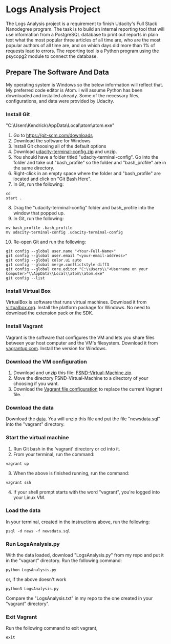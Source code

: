 # Logs Analysis Project
The Logs Analysis project is a requirement to finish Udacity's Full Stack Nanodegree program. The task is to build an internal reporting tool that will use information from a PostgreSQL database to print out reports in plain text what the most popular three articles of all time are, who are the most popular authors of all time are, and on which days did more than 1% of requests lead to errors. The reporting tool is a Python program using the psycopg2 module to connect the database.

## Prepare The Software And Data
My operating system is Windows so the below information will reflect that. My preferred code editor is Atom. I will assume Python has been downloaded and installed already. Some of the necessary files, configurations, and data were provided by Udacity.

### Install Git
"C:\\Users\\Kendrick\\AppData\\Local\\atom\\atom.exe"
1. Go to https://git-scm.com/downloads
2. Download the software for Windows
3. Install Git choosing all of the default options
4. Download [udacity-terminal-config.zip](http://video.udacity-data.com.s3.amazonaws.com/topher/2017/March/58d31ce3_ud123-udacity-terminal-config/ud123-udacity-terminal-config.zip) and unzip.
5. You should have a folder titled "udacity-terminal-config". Go into the folder and take out "bash_profile" so the folder and "bash_profile" are in the same directory.
6. Right-click in an empty space where the folder and "bash_profile" are located and click on "Git Bash Here".
7. In Git, run the following:
```
cd
start .
```
8. Drag the "udacity-terminal-config" folder and bash_profile into the window that popped up.
9. In Git, run the following:
```
mv bash_profile .bash_profile
mv udacity-terminal-config .udacity-terminal-config
```
10. Re-open Git and run the following:
```
git config --global user.name "<Your-Full-Name>"
git config --global user.email "<your-email-address>"
git config --global color.ui auto
git config --global merge.conflictstyle diff3
git config --global core.editor "C:\\Users\\"<Username on your Computer>"\\AppData\\Local\\atom\\atom.exe"
git config --list
```
 
### Install Virtual Box
VirtualBox is software that runs virtual machines. Download it from [virtualbox.org](https://www.virtualbox.org/wiki/Download_Old_Builds_5_1). Install the platform package for Windows. No need to download the extension pack or the SDK.

### Install Vagrant
Vagrant is the software that configures the VM and lets you share files between your host computer and the VM's filesystem. Download it from [vagrantup.com](https://www.vagrantup.com/downloads.html). Install the version for Windows.

### Download the VM configuration
1. Download and unzip this file: [FSND-Virtual-Machine.zip](https://s3.amazonaws.com/video.udacity-data.com/topher/2018/April/5acfbfa3_fsnd-virtual-machine/fsnd-virtual-machine.zip).
2. Move the directory FSND-Virtual-Machine to a directory of your choosing if you want.
3. Download the [Vagrant file configuration](https://s3.amazonaws.com/video.udacity-data.com/topher/2019/March/5c7ebe7a_vagrant-configuration-windows/vagrant-configuration-windows.zip) to replace the current Vagrant file.

### Download the data
Download the [data](https://d17h27t6h515a5.cloudfront.net/topher/2016/August/57b5f748_newsdata/newsdata.zip). You will unzip this file and put the file "newsdata.sql" into the "vagrant" directory.

### Start the virtual machine
1. Run Git bash in the 'vagrant' directory or cd into it.
2. From your terminal, run the command:
```
vagrant up
```
3. When the above is finished running, run the command:
```
vagrant ssh
```
4. If your shell prompt starts with the word "vagrant", you're logged into your Linux VM.

### Load the data
In your terminal, created in the instructions above, run the following:
```
psql -d news -f newsdata.sql
```
 ### Run LogsAnalysis.py
 With the data loaded, download "LogsAnalysis.py" from my repo and put it in the "vagrant" directory. Run the following command:
 ```
 python LogsAnalysis.py
 ```
 or, if the above doesn't work
 ```
 python3 LogsAnalysis.py
 ```
 Compare the "LogsAnalysis.txt" in my repo to the one created in your "vagrant" directory".
 
 ### Exit Vagrant
 Run the following command to exit vagrant,
 ```
 exit
 ```
